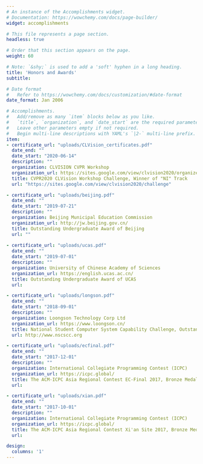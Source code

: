 ```yaml
---
# An instance of the Accomplishments widget.
# Documentation: https://wowchemy.com/docs/page-builder/
widget: accomplishments

# This file represents a page section.
headless: true

# Order that this section appears on the page.
weight: 60

# Note: `&shy;` is used to add a 'soft' hyphen in a long heading.
title: 'Honors and Awards'
subtitle:

# Date format
#   Refer to https://wowchemy.com/docs/customization/#date-format
date_format: Jan 2006

# Accomplishments.
#   Add/remove as many `item` blocks below as you like.
#   `title`, `organization`, and `date_start` are the required parameters.
#   Leave other parameters empty if not required.
#   Begin multi-line descriptions with YAML's `|2-` multi-line prefix.
item:
- certificate_url: "uploads/CLVision_certificates.pdf"
  date_end: ""
  date_start: "2020-06-14"
  description: ""
  organization: CLVISION CVPR Workshop
  organization_url: https://sites.google.com/view/clvision2020/organizers
  title: CVPR2020 CLVision Workshop Challenge, Winner of "NI" Track
  url: "https://sites.google.com/view/clvision2020/challenge"

- certificate_url: "uploads/beijing.pdf"
  date_end: ""
  date_start: "2019-07-21"
  description: ""
  organization: Beijing Municipal Education Commission
  organization_url: http://jw.beijing.gov.cn/
  title: Outstanding Undergraduate Award of Beijing
  url: ""
  
- certificate_url: "uploads/ucas.pdf"
  date_end: ""
  date_start: "2019-07-01"
  description: ""
  organization: University of Chinese Academy of Sciences
  organization_url: https://english.ucas.ac.cn/
  title: Outstanding Undergraduate Award of UCAS
  url: 

- certificate_url: "uploads/longson.pdf"
  date_end: ""
  date_start: "2018-09-01"
  description: ""
  organization: Loongson Technology Corp Ltd
  organization_url: https://www.loongson.cn/
  title: National Student Computer System Capability Challenge, Outstanding winner
  url: http://www.nscscc.org

- certificate_url: "uploads/ecfinal.pdf"
  date_end: ""
  date_start: "2017-12-01"
  description: ""
  organization: International Collegiate Programming Contest (ICPC)
  organization_url: https://icpc.global/
  title: The ACM-ICPC Asia Regional Contest EC-Final 2017, Bronze Medal
  url: 

- certificate_url: "uploads/xian.pdf"
  date_end: ""
  date_start: "2017-10-01"
  description: ""
  organization: International Collegiate Programming Contest (ICPC)
  organization_url: https://icpc.global/
  title: The ACM-ICPC Asia Regional Contest Xi'an Site 2017, Bronze Medal
  url: 

design:
  columns: '1' 
---
```

